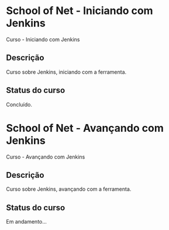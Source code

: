 # School of Net - Iniciando com Jenkins
Curso - Iniciando com Jenkins

## Descrição

Curso sobre Jenkins, iniciando com a ferramenta.

## Status do curso

Concluído.

# School of Net - Avançando com Jenkins
Curso - Avançando com Jenkins

## Descrição

Curso sobre Jenkins, avançando com a ferramenta.

## Status do curso

Em andamento...